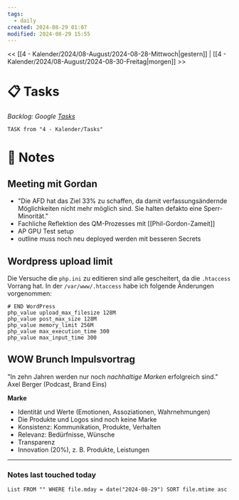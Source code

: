 ```yaml
---
tags:
  - daily
created: 2024-08-29 01:07
modified: 2024-08-29 15:55
---
```

<< [[4 - Kalender/2024/08-August/2024-08-28-Mittwoch|gestern]]  | [[4 - Kalender/2024/08-August/2024-08-30-Freitag|morgen]] >>

# 📋 Tasks
_Backlog: Google [Tasks](https://calendar.google.com/calendar/u/0/r/tasks)_

```dataview
TASK from "4 - Kalender/Tasks"
```

# 📝 Notes

## Meeting mit Gordan

- "Die AFD hat das Ziel 33% zu schaffen, da damit verfassungsändernde Möglichkeiten nicht mehr möglich sind. Sie halten defakto eine Sperr-Minorität."
- Fachliche Reflektion des QM-Prozesses mit [[Phil-Gordon-Zameit]]
- AP GPU Test setup
- outline muss noch neu deployed werden mit besseren Secrets

## Wordpress upload limit

Die Versuche die `php.ini` zu editieren sind alle gescheitert, da die `.htaccess` Vorrang hat. In der `/var/www/.htaccess` habe ich folgende Änderungen vorgenommen:

```shell
# END WordPress
php_value upload_max_filesize 128M
php_value post_max_size 128M
php_value memory_limit 256M
php_value max_execution_time 300
php_value max_input_time 300
```

## WOW Brunch Impulsvortrag

"In zehn Jahren werden nur noch *nachhaltige Marken* erfolgreich sind." Axel Berger (Podcast, Brand Eins)

**Marke**
- Identität und Werte (Emotionen, Assoziationen, Wahrnehmungen)
- Die Produkte und Logos sind noch keine Marke
- Konsistenz: Kommunikation, Produkte, Verhalten 
- Relevanz: Bedürfnisse, Wünsche 
- Transparenz
- Innovation (20%), z. B. Produkte, Leistungen 

---
### Notes last touched today
```dataview
List FROM "" WHERE file.mday = date("2024-08-29") SORT file.mtime asc
```